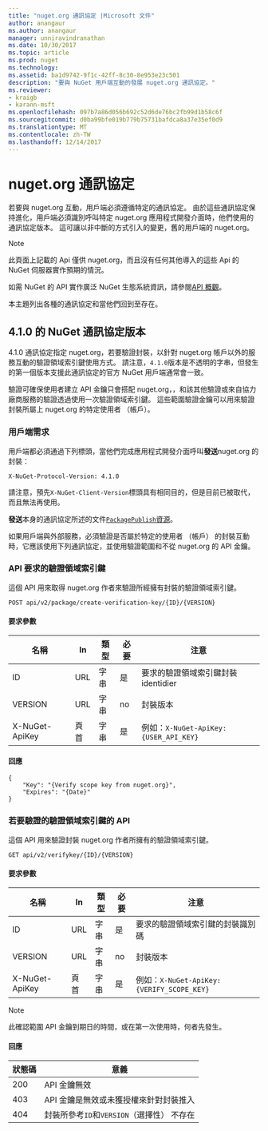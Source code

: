 ```yaml
---
title: "nuget.org 通訊協定 |Microsoft 文件"
author: anangaur
ms.author: anangaur
manager: unniravindranathan
ms.date: 10/30/2017
ms.topic: article
ms.prod: nuget
ms.technology: 
ms.assetid: ba1d9742-9f1c-42ff-8c30-8e953e23c501
description: "要與 NuGet 用戶端互動的發展 nuget.org 通訊協定。"
ms.reviewer:
- kraigb
- karann-msft
ms.openlocfilehash: 097b7a86d056b692c52d6de76bc2fb99d1b58c6f
ms.sourcegitcommit: d0ba99bfe019b779b75731bafdca8a37e35ef0d9
ms.translationtype: MT
ms.contentlocale: zh-TW
ms.lasthandoff: 12/14/2017
---
```

# <a name="nugetorg-protocols"></a>nuget.org 通訊協定

若要與 nuget.org 互動，用戶端必須遵循特定的通訊協定。 由於這些通訊協定保持進化，用戶端必須識別呼叫特定 nuget.org 應用程式開發介面時，他們使用的通訊協定版本。 這可讓以非中斷的方式引入的變更，舊的用戶端的 nuget.org。

> [!Note]
> 此頁面上記載的 Api 僅供 nuget.org，而且沒有任何其他導入的這些 Api 的 NuGet 伺服器實作預期的情況。 

如需 NuGet 的 API 實作廣泛 NuGet 生態系統資訊，請參閱[API 概觀](overview.md)。

本主題列出各種的通訊協定和當他們回到至存在。

## <a name="nuget-protocol-version-410"></a>4.1.0 的 NuGet 通訊協定版本

4.1.0 通訊協定指定 nuget.org，若要驗證封裝，以針對 nuget.org 帳戶以外的服務互動的驗證領域索引鍵使用方式。 請注意，`4.1.0`版本是不透明的字串，但發生的第一個版本支援此通訊協定的官方 NuGet 用戶端通常會一致。

驗證可確保使用者建立 API 金鑰只會搭配 nuget.org，，和該其他驗證或來自協力廠商服務的驗證透過使用一次驗證領域索引鍵。 這些範圍驗證金鑰可以用來驗證封裝所屬上 nuget.org 的特定使用者 （帳戶）。

### <a name="client-requirement"></a>用戶端需求

用戶端都必須通過下列標頭，當他們完成應用程式開發介面呼叫**發送**nuget.org 的封裝：

```
X-NuGet-Protocol-Version: 4.1.0
```

請注意，預先`X-NuGet-Client-Version`標頭具有相同目的，但是目前已被取代，而且無法再使用。

**發送**本身的通訊協定所述的文件[`PackagePublish`資源](package-publish-resource.md)。

如果用戶端與外部服務，必須驗證是否屬於特定的使用者 （帳戶） 的封裝互動時，它應該使用下列通訊協定，並使用驗證範圍和不從 nuget.org 的 API 金鑰。

### <a name="api-to-request-a-verify-scope-key"></a>API 要求的驗證領域索引鍵

這個 API 用來取得 nuget.org 作者來驗證所經擁有封裝的驗證領域索引鍵。

```
POST api/v2/package/create-verification-key/{ID}/{VERSION}
```

#### <a name="request-parameters"></a>要求參數

名稱           | In     | 類型   | 必要 | 注意
-------------- | ------ | ------ | -------- | -----
ID             | URL    | 字串 | 是      | 要求的驗證領域索引鍵封裝 identidier
VERSION        | URL    | 字串 | no       | 封裝版本
X-NuGet-ApiKey | 頁首 | 字串 | 是      | 例如：`X-NuGet-ApiKey: {USER_API_KEY}`

#### <a name="response"></a>回應

```
{
    "Key": "{Verify scope key from nuget.org}",
    "Expires": "{Date}"
}
```

### <a name="api-to-verify-the-verify-scope-key"></a>若要驗證的驗證領域索引鍵的 API

這個 API 用來驗證封裝 nuget.org 作者所擁有的驗證領域索引鍵。

```
GET api/v2/verifykey/{ID}/{VERSION}
```

#### <a name="request-parameters"></a>要求參數

名稱           | In     | 類型   | 必要 | 注意
-------------  | ------ | ------ | -------- | -----
ID             | URL    | 字串 | 是      | 要求的驗證領域索引鍵的封裝識別碼
VERSION        | URL    | 字串 | no       | 封裝版本
X-NuGet-ApiKey | 頁首 | 字串 | 是      | 例如：`X-NuGet-ApiKey: {VERIFY_SCOPE_KEY}`

> [!Note]
> 此確認範圍 API 金鑰到期日的時間，或在第一次使用時，何者先發生。

#### <a name="response"></a>回應

狀態碼 | 意義
----------- | -------
200         | API 金鑰無效
403         | API 金鑰是無效或未獲授權來針對封裝推入
404         | 封裝所參考`ID`和`VERSION`（選擇性） 不存在
